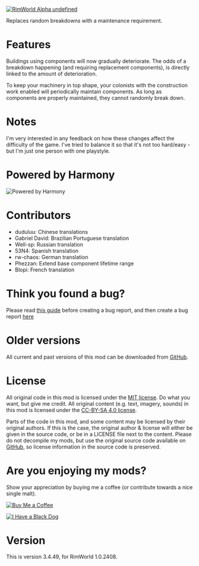 [![RimWorld Alpha undefined](https://img.shields.io/badge/RimWorld-Alpha%20undefined-brightgreen.svg)](http://rimworldgame.com/)

Replaces random breakdowns with a maintenance requirement.

# Features
Buildings using components will now gradually deteriorate. The odds of a breakdown happening (and requiring replacement components), is directly linked to the amount of deterioration. 

To keep your machinery in top shape, your colonists with the construction work enabled will periodically maintain components. As long as components are properly maintained, they cannot randomly break down. 

# Notes
I'm very interested in any feedback on how these changes affect the difficulty of the game. I've tried to balance it so that it's not too hard/easy - but I'm just one person with one playstyle.

# Powered by Harmony
![Powered by Harmony](https://camo.githubusercontent.com/074bf079275fa90809f51b74e9dd0deccc70328f/68747470733a2f2f7332342e706f7374696d672e6f72672f3538626c31727a33392f6c6f676f2e706e67)

# Contributors
 - duduluu:	Chinese translations
 - Gabriel David:	Brazilian Portuguese translation
 - Well-sp:	Russian translation
 - 53N4:	Spanish translation
 - rw-chaos:	German translation
 - Phezzan:	Extend base component lifetime range
 - Blopi:	French translation

# Think you found a bug? 
Please read [this guide](http://steamcommunity.com/sharedfiles/filedetails/?id=725234314) before creating a bug report,
 and then create a bug report [here](https://github.com/fluffy-mods/FluffyBreakdowns/issues)

# Older versions
All current and past versions of this mod can be downloaded from [GitHub](https://github.com/fluffy-mods/FluffyBreakdowns/releases).

# License
All original code in this mod is licensed under the [MIT license](https://opensource.org/licenses/MIT). Do what you want, but give me credit. 
All original content (e.g. text, imagery, sounds) in this mod is licensed under the [CC-BY-SA 4.0 license](http://creativecommons.org/licenses/by-sa/4.0/).

Parts of the code in this mod, and some content may be licensed by their original authors. If this is the case, the original author & license will either be given in the source code, or be in a LICENSE file next to the content. Please do not decompile my mods, but use the original source code available on [GitHub](https://github.com/fluffy-mods/FluffyBreakdowns/), so license information in the source code is preserved.

# Are you enjoying my mods?
Show your appreciation by buying me a coffee (or contribute towards a nice single malt).

[![Buy Me a Coffee](http://i.imgur.com/EjWiUwx.gif)](https://ko-fi.com/fluffymods)

[![I Have a Black Dog](https://i.ibb.co/ss59Rwy/New-Project-2.png)](https://www.youtube.com/watch?v=XiCrniLQGYc)

# Version
This is version 3.4.49, for RimWorld 1.0.2408.